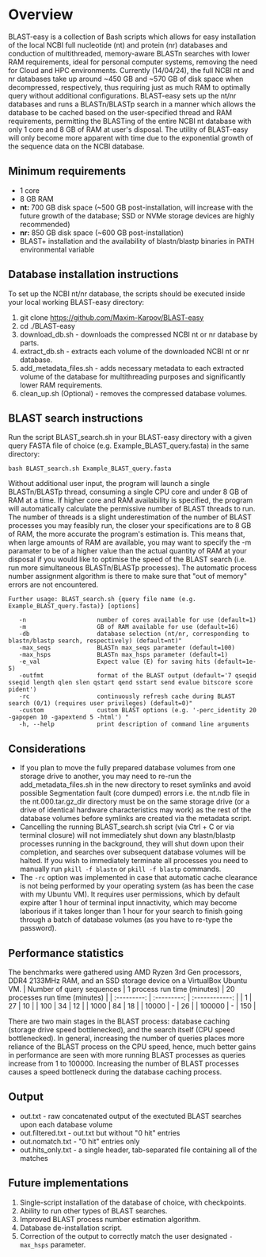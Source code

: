 # Overview
BLAST-easy is a collection of Bash scripts which allows for easy installation of the local NCBI full nucleotide (nt) and protein (nr) databases and conduction of multithreaded, memory-aware BLASTn searches with lower RAM requirements, ideal for personal computer systems, removing the need for Cloud and HPC environments. Currently (14/04/24), the full NCBI nt and nr databases take up around ~450 GB and ~570 GB of disk space when decompressed, respectively, thus requiring just as much RAM to optimally query without additional configurations. BLAST-easy sets up the nt/nr databases and runs a BLASTn/BLASTp search in a manner which allows the database to be cached based on the user-specified thread and RAM requirements, permitting the BLASTing of the entire NCBI nt database with only 1 core and 8 GB of RAM at user's disposal. The utility of BLAST-easy will only become more apparent with time due to the exponential growth of the sequence data on the NCBI database.

## Minimum requirements
- 1 core
- 8 GB RAM
- **nt:** 700 GB disk space (~500 GB post-installation, will increase with the future growth of the database; SSD or NVMe storage devices are highly recommended)
- **nr:** 850 GB disk space (~600 GB post-installation)
- BLAST+ installation and the availability of blastn/blastp binaries in PATH environmental variable

## Database installation instructions
To set up the NCBI nt/nr database, the scripts should be executed inside your local working BLAST-easy directory:
  1) git clone https://github.com/Maxim-Karpov/BLAST-easy
  2) cd ./BLAST-easy
  3) download_db.sh - downloads the compressed NCBI nt or nr database by parts.
  4) extract_db.sh - extracts each volume of the downloaded NCBI nt or nr database.
  5) add_metadata_files.sh - adds necessary metadata to each extracted volume of the database for multithreading purposes and significantly lower RAM requirements.
  6) clean_up.sh (Optional) -  removes the compressed database volumes.

## BLAST search instructions
Run the script BLAST_search.sh in your BLAST-easy directory with a given query FASTA file of choice (e.g. Example_BLAST_query.fasta) in the same directory:

```
bash BLAST_search.sh Example_BLAST_query.fasta
```

Without additional user input, the program will launch a single BLASTn/BLASTp thread, consuming a single CPU core and under 8 GB of RAM at a time. If higher core and RAM availability is specified, the program will automatically calculate the permissive number of BLAST threads to run. The number of threads is a slight underestimation of the number of BLAST processes you may feasibly run, the closer your specifications are to 8 GB of RAM, the more accurate the program's estimation is. This means that, when large amounts of RAM are available, you may want to specify the -m paramater to be of a higher value than the actual quantity of RAM at your disposal if you would like to optimise the speed of the BLAST search (i.e. run more simultaneous BLASTn/BLASTp processes). The automatic process number assignment algorithm is there to make sure that "out of memory" errors are not encountered.

```
Further usage: BLAST_search.sh {query file name (e.g. Example_BLAST_query.fasta)} [options] 

   -n                    number of cores available for use (default=1)
   -m                    GB of RAM available for use (default=16)
   -db                   database selection (nt/nr, corresponding to blastn/blastp search, respectively) (default=nt)"
   -max_seqs             BLASTn max_seqs parameter (default=100)
   -max_hsps             BLASTn max_hsps parameter (default=1)
   -e_val                Expect value (E) for saving hits (default=1e-5)
   -outfmt               format of the BLAST output (default='7 qseqid sseqid length qlen slen qstart qend sstart send evalue bitscore score pident')
   -rc                   continuously refresh cache during BLAST search (0/1) (requires user privileges) (default=0)"
   -custom               custom BLAST options (e.g. '-perc_identity 20 -gapopen 10 -gapextend 5 -html') "
   -h, --help            print description of command line arguments
```

## Considerations
 - If you plan to move the fully prepared database volumes from one storage drive to another, you may need to re-run the add_metadata_files.sh in the new directory to reset symlinks and avoid possible Segmentation fault (core dumped) errors i.e. the nt.ndb file in the nt.000.tar.gz_dir directory must be on the same storage drive (or a drive of identical hardware characteristics may work) as the rest of the database volumes before symlinks are created via the metadata script.
 - Cancelling the running BLAST_search.sh script (via Ctrl + C or via terminal closure) will not immediately shut down any blastn/blastp processes running in the background, they will shut down upon their completion, and searches over subsequent database volumes will be halted. If you wish to immediately terminate all processes you need to manually run ```pkill -f blastn``` or ```pkill -f blastp``` commands.
 - The ```-rc``` option was implemented in case that automatic cache clearance is not being performed by your operating system (as has been the case with my Ubuntu VM). It requires user permissions, which by default expire after 1 hour of terminal input innactivity, which may become laborious if it takes longer than 1 hour for your search to finish going through a batch of database volumes (as you have to re-type the password).

## Performance statistics 
The benchmarks were gathered using AMD Ryzen 3rd Gen processors, DDR4 2133MHz RAM, and an SSD storage device on a VirtualBox Ubuntu VM.
| Number of query sequences | 1 process run time (minutes) | 20 processes run time (minutes) |
| :---------: | :---------: | :------------: | 
| 1 | 27  | 10 |
| 100 | 34 | 12 |
| 1000 | 84 | 18 |
| 10000 | - | 26 |
| 100000 | - | 150 |

There are two main stages in the BLAST process: database caching (storage drive speed bottlenecked), and the search itself (CPU speed bottlenecked). In general, increasing the number of queries places more reliance of the BLAST process on the CPU speed, hence, much better gains in performance are seen with more running BLAST processes as queries increase from 1 to 100000. Increasing the number of BLAST processes causes a speed bottleneck during the database caching process.

## Output
- out.txt - raw concatenated output of the exectuted BLAST searches upon each database volume
- out.filtered.txt - out.txt but without "0 hit" entries
- out.nomatch.txt - "0 hit" entries only
- out.hits_only.txt - a single header, tab-separated file containing all of the matches

## Future implementations
  1) Single-script installation of the database of choice, with checkpoints.
  2) Ability to run other types of BLAST searches.
  3) Improved BLAST process number estimation algorithm.
  4) Database de-installation script.
  5) Correction of the output to correctly match the user designated ```-max_hsps``` parameter.
